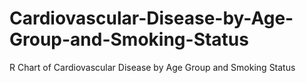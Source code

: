 # Cardiovascular-Disease-by-Age-Group-and-Smoking-Status
R Chart of Cardiovascular Disease by Age Group and Smoking Status
